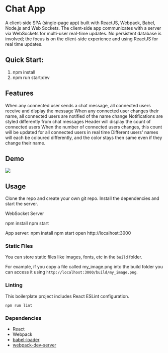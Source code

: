 Chat App
=====================

A client-side SPA (single-page app) built with ReactJS, Webpack, Babel, Node.js and Web Sockets. The client-side app communicates with a server via WebSockets for multi-user real-time updates. No persistent database is involved; the focus is on the client-side experience and using ReactJS for real time updates.

## Quick Start:
1. npm install
2. npm run start:dev


## Features
When any connected user sends a chat message, all connected users receive and display the message
When any connected user changes their name, all connected users are notified of the name change
Notifications are styled differently from chat messages
Header will display the count of connected users
When the number of connected users changes, this count will be updated for all connected users in real time
Different users' names will each be coloured differently, and the color stays then same even if they change their name.

## Demo
![](https://media.giphy.com/media/hQdEEYNowoFrESrjyT/giphy.gif) 


## Usage

Clone the repo and create your own git repo. 
Install the dependencies and start the server.


WebSocket Server

npm install
npm start


App server: 
npm install
npm start
open http://localhost:3000

### Static Files

You can store static files like images, fonts, etc in the `build` folder.

For example, if you copy a file called my_image.png into the build folder you can access it using `http://localhost:3000/build/my_image.png`.

### Linting

This boilerplate project includes React ESLint configuration.

```
npm run lint
```

### Dependencies

* React
* Webpack
* [babel-loader](https://github.com/babel/babel-loader)
* [webpack-dev-server](https://github.com/webpack/webpack-dev-server)
